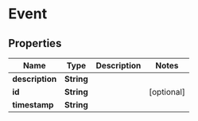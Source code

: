 
# Event

## Properties
Name | Type | Description | Notes
------------ | ------------- | ------------- | -------------
**description** | **String** |  | 
**id** | **String** |  |  [optional]
**timestamp** | **String** |  | 



